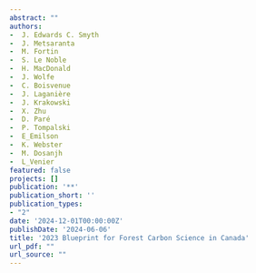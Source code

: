 ```yaml
--- 
abstract: ""
authors: 
-  J. Edwards C. Smyth
-  J. Metsaranta
-  M. Fortin
-  S. Le Noble
-  H. MacDonald
-  J. Wolfe
-  C. Boisvenue
-  J. Laganière
-  J. Krakowski
-  X. Zhu
-  D. Paré
-  P. Tompalski
-  E_Emilson
-  K. Webster
-  M. Dosanjh
-  L_Venier
featured: false
projects: []
publication: '**'
publication_short: ''
publication_types:
- "2"
date: '2024-12-01T00:00:00Z'
publishDate: '2024-06-06'
title: '2023 Blueprint for Forest Carbon Science in Canada'
url_pdf: ""
url_source: ""
--- 
```



